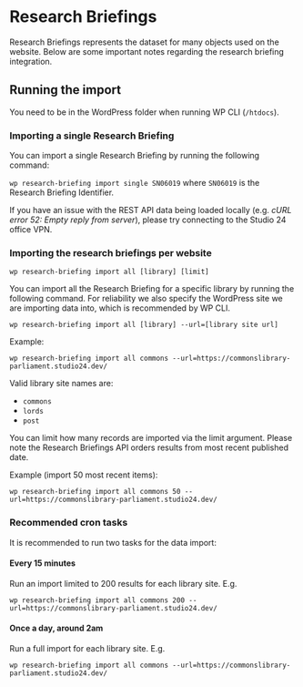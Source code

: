 # Research Briefings

Research Briefings represents the dataset for many objects used on the website. Below are some important notes regarding the research briefing integration.

## Running the import

You need to be in the WordPress folder when running WP CLI (`/htdocs`).

### Importing a single Research Briefing

You can import a single Research Briefing by running the following command:

`wp research-briefing import single SN06019` where `SN06019` is the Research Briefing Identifier.

If you have an issue with the REST API data being loaded locally (e.g. _cURL error 52: Empty reply from server_), please try connecting to the Studio 24 
office VPN.

### Importing the research briefings per website

```
wp research-briefing import all [library] [limit]
```

You can import all the Research Briefing for a specific library by running the following command. For reliability we also 
specify the WordPress site we are importing data into, which is recommended by WP CLI.

```
wp research-briefing import all [library] --url=[library site url]
```

Example:

```
wp research-briefing import all commons --url=https://commonslibrary-parliament.studio24.dev/
```

Valid library site names are:

* `commons` 
* `lords` 
* `post`

You can limit how many records are imported via the limit argument. Please note the Research Briefings API 
orders results from most recent published date. 

Example (import 50 most recent items):

```
wp research-briefing import all commons 50 --url=https://commonslibrary-parliament.studio24.dev/
```

### Recommended cron tasks

It is recommended to run two tasks for the data import:

#### Every 15 minutes

Run an import limited to 200 results for each library site. E.g.

```
wp research-briefing import all commons 200 --url=https://commonslibrary-parliament.studio24.dev/
```

#### Once a day, around 2am

Run a full import for each library site. E.g.

```
wp research-briefing import all commons --url=https://commonslibrary-parliament.studio24.dev/
``` 
